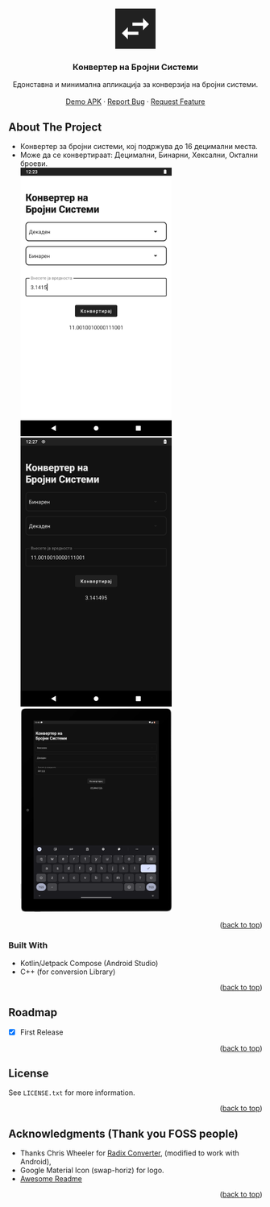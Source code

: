 <a name="#readme-top"></a>

<!-- PROJECT LOGO -->
<br />
<div align="center">
  <a href=https://raw.githubusercontent.com/stefan-najdovski/Konverter-Na-Brojni-Sistemi">
    <img src="https://raw.githubusercontent.com/stefan-najdovski/Konverter-Na-Brojni-Sistemi/main/app/src/main/ic_launcher-playstore.png" alt="Logo" width="80" height="80">
  </a>

  <h3 align="center">Конвертер на Бројни Системи</h3>

  <p align="center">
   Едонставна и минимална апликација за конверзија на бројни системи.
    <br />
    <br />
    <a href="https://github.com/stefan-najdovski/Konverter-Na-Brojni-Sistemi/releases/download/RC-Stable/app-release.apk">Demo APK</a>
    ·
    <a href="https://github.com/stefan-najdovski/Konverter-Na-Brojni-Sistemi/issues">Report Bug</a>
    ·
    <a href="https://github.com/stefan-najdovski/Konverter-Na-Brojni-Sistemi/issues">Request Feature</a>
  </p>
</div>




<!-- ABOUT THE PROJECT -->
## About The Project
* Конвертер за бројни системи, кој подржува до 16 децимални места.
* Може да се конвертираат: Децимални, Бинарни, Хексални, Октални броеви.                                                                                   
   <img src="https://raw.githubusercontent.com/stefan-najdovski/Konverter-Na-Brojni-Sistemi/main/Screeenshots/phone1.png" alt="screenshot1" width="300">
  <img src="https://raw.githubusercontent.com/stefan-najdovski/Konverter-Na-Brojni-Sistemi/main/Screeenshots/phone2.png" alt="screenshot2" width="300">
  <img src="https://raw.githubusercontent.com/stefan-najdovski/Konverter-Na-Brojni-Sistemi/main/Screeenshots/tablet.png" alt="screenshot3" width="300">
<p align="right">(<a href="#readme-top">back to top</a>)</p>



### Built With

* Kotlin/Jetpack Compose (Android Studio)
* C++ (for conversion Library)


<p align="right">(<a href="#readme-top">back to top</a>)</p>




<!-- ROADMAP -->
## Roadmap

- [x] First Release



<p align="right">(<a href="#readme-top">back to top</a>)</p>



<!-- LICENSE -->
## License

See `LICENSE.txt` for more information.

<p align="right">(<a href="#readme-top">back to top</a>)</p>



<!-- ACKNOWLEDGMENTS -->
## Acknowledgments (Thank you FOSS people)

* Thanks Chris Wheeler for [Radix Converter](https://github.com/wheelercj/Radix-Converter), (modified to work with Android),
* Google Material Icon (swap-horiz) for logo.
* [Awesome Readme](https://github.com/othneildrew/Best-README-Template)
<p align="right">(<a href="#readme-top">back to top</a>)</p>



